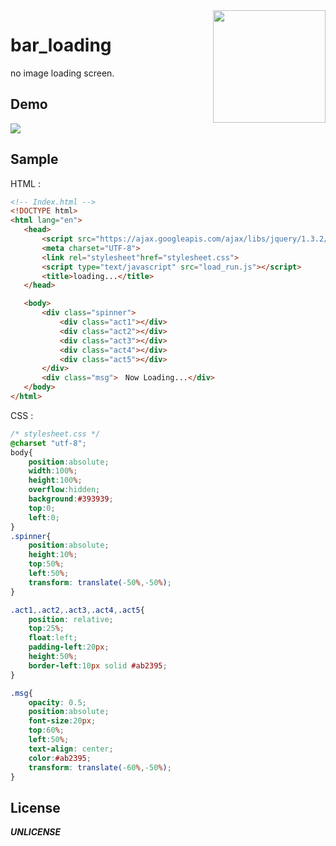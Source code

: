 <img src = "https://user-images.githubusercontent.com/8677536/60679895-34e96380-9ec4-11e9-9da3-584549e7d6af.png" align = "right" height = "180px" />  
  
# bar_loading
  
 no image loading screen.  
   
## Demo  
<img src="https://user-images.githubusercontent.com/8677536/60984090-0fea6a00-a376-11e9-8652-11211391cc24.gif"> 
 
 ## Sample  
 HTML :  
 ```html
<!-- Index.html -->
<!DOCTYPE html>
<html lang="en">
    <head>
        <script src="https://ajax.googleapis.com/ajax/libs/jquery/1.3.2/jquery.min.js"></script>
        <meta charset="UTF-8">
        <link rel="stylesheet"href="stylesheet.css">
        <script type="text/javascript" src="load_run.js"></script>
        <title>loading...</title>
    </head>

    <body>
        <div class="spinner">
            <div class="act1"></div>
            <div class="act2"></div>
            <div class="act3"></div>
            <div class="act4"></div>
            <div class="act5"></div>
        </div>
        <div class="msg">　Now Loading...</div>
    </body>
</html>
```
CSS :  
```css
/* stylesheet.css */
@charset "utf-8";
body{
    position:absolute;
    width:100%;
    height:100%;
    overflow:hidden;
    background:#393939;
    top:0;
    left:0;
}
.spinner{
    position:absolute;
    height:10%;
    top:50%;
    left:50%;
    transform: translate(-50%,-50%);
}

.act1,.act2,.act3,.act4,.act5{
    position: relative;
    top:25%;
    float:left;
    padding-left:20px;
    height:50%;
    border-left:10px solid #ab2395;
}

.msg{
    opacity: 0.5;
    position:absolute;
    font-size:20px;
    top:60%;
    left:50%;
    text-align: center;
    color:#ab2395;
    transform: translate(-60%,-50%);
}
```
## License
___UNLICENSE___  

